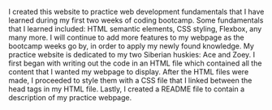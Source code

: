 I created this website to practice web development fundamentals that I have learned during my first two weeks of coding bootcamp. Some fundamentals that I learned included: HTML semantic elements, CSS styling, Flexbox, any many more. I will continue to add more features to my webpage as the bootcamp weeks go by, in order to apply my newly found knowledge.
My practice website is dedicated to my two Siberian huskies: Ace and Zoey. 
I first began with writing out the code in an HTML file which contained all the content that I wanted my webpage to display. After the HTML files were made, I proceeded to style them with a CSS file that I linked between the head tags in my HTML file. 
Lastly, I created a README file to contain a description of my practice webpage. 
